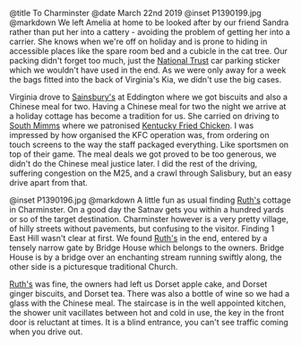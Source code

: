 @title		To Charminster
@date		March 22nd 2019
@inset		P1390199.jpg
@markdown
We left Amelia at home to be looked after by our friend Sandra rather than put her into a cattery - avoiding the problem of getting her into a carrier. She knows when we're off on holiday and is prone to hiding in accessible places like the spare room bed and a cubicle in the cat tree. Our packing didn't forget too much, just the [National Trust](https://www.nationaltrust.org.uk/) car parking sticker which we wouldn't have used in the end. As we were only away for a week the bags fitted into the back of Virginia's Kia, we didn't use the big cases.

Virginia drove to [Sainsbury's](https://stores.sainsburys.co.uk/2709/cambridge-eddington-avenue) at Eddington where we got biscuits and also a Chinese meal for two. Having a Chinese meal for two the night we arrive at a holiday cottage has become a tradition for us. She carried on driving to [South Mimms](https://www.welcomebreak.co.uk/locations/south-mimms-m25/) where we patronised [Kentucky Fried Chicken](https://www.welcomebreak.co.uk/brands/kfc/). I was impressed by how organised the KFC operation was, from ordering on touch screens to the way the staff packaged everything. Like sportsmen on top of their game. The meal deals we got proved to be too generous, we didn't do the Chinese meal justice later. I did the rest of the driving, suffering congestion on the M25, and a crawl through Salisbury, but an easy drive apart from that.

@inset		P1390196.jpg
@markdown
A little fun as usual finding [Ruth's](https://www.dorsetcottages.com/dorchester/wy408-ruths)
cottage in Charminster. On a good day the Satnav gets you within a hundred yards or so of the target destination. Charminster however is a very pretty village, of hilly streets without pavements, but confusing to the visitor. Finding 1 East Hill wasn't clear at first. We found [Ruth's](https://www.dorsetcottages.com/dorchester/wy408-ruths) in the end, entered by a tensely narrow gate by Bridge House which belongs to the owners. Bridge House is by a bridge over an enchanting stream running swiftly along, the other side is a picturesque traditional Church.

[Ruth's](https://www.dorsetcottages.com/dorchester/wy408-ruths) was fine, the owners had left us Dorset apple cake, and Dorset ginger biscuits, and Dorset tea. There was also a bottle of wine so we had a glass with the Chinese meal. The staircase is in the well appointed kitchen, the shower unit vacillates between hot and cold in use, the key in the front door is reluctant at times. It is a blind entrance, you can't see traffic coming when you drive out.
